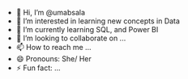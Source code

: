 - 👋 Hi, I’m @umabsala
- 👀 I’m interested in learning new concepts in Data 
- 🌱 I’m currently learning SQL, and Power BI 
- 💞️ I’m looking to collaborate on ...
- 📫 How to reach me ...
- 😄 Pronouns: She/ Her
- ⚡ Fun fact: ...

<!---
umabsala/umabsala is a ✨ special ✨ repository because its `README.md` (this file) appears on your GitHub profile.
You can click the Preview link to take a look at your changes.
--->
